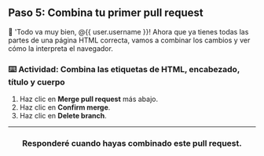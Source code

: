 ## Paso 5: Combina tu primer pull request

:tada: 'Todo va muy bien, @{{ user.username }}! Ahora que ya tienes todas las partes de una página HTML correcta, vamos a combinar los cambios y ver cómo la interpreta el navegador.

### :keyboard: Actividad: Combina las etiquetas de HTML, encabezado, título y cuerpo

1. Haz clic en **Merge pull request** más abajo.
1. Haz clic en **Confirm merge**.
1. Haz clic en **Delete branch**.

<hr>
<h3 align="center">Responderé cuando hayas combinado este pull request.</h3>
